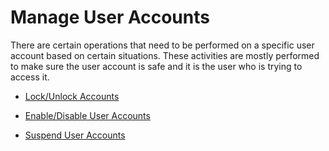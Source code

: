 # Manage User Accounts

There are certain operations that need to be performed on a specific user account based on certain situations. These activities are mostly performed to make sure the user account is safe and it is the user who is trying to access it. 


- [Lock/Unlock Accounts](../lock-account)

- [Enable/Disable User Accounts](../enable-account)

- [Suspend User Accounts](../suspend-accounts)
